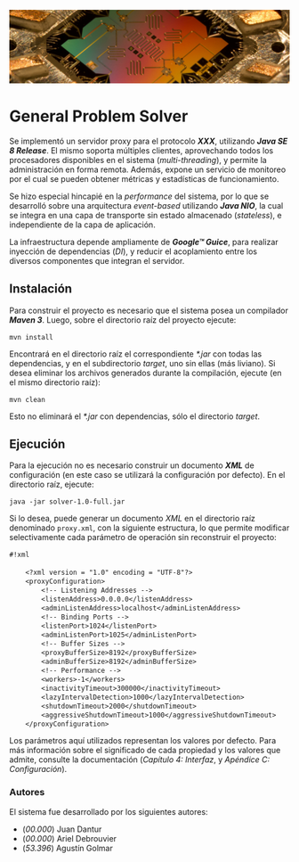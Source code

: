 ![...](res/images/header.jpg)

# General Problem Solver

Se implementó un servidor proxy para el protocolo **_XXX_**, utilizando
**_Java SE 8 Release_**. El mismo soporta múltiples clientes, aprovechando
todos los procesadores disponibles en el sistema (*multi-threading*), y
permite la administración en forma remota. Además, expone un servicio de
monitoreo por el cual se pueden obtener métricas y estadísticas de
funcionamiento.

Se hizo especial hincapié en la *performance* del sistema, por lo que se
desarrolló sobre una arquitectura *event-based* utilizando **_Java NIO_**, la
cual se integra en una capa de transporte sin estado almacenado
(*stateless*), e independiente de la capa de aplicación.

La infraestructura depende ampliamente de **_Google™ Guice_**, para realizar
inyección de dependencias (*DI*), y reducir el acoplamiento entre los diversos
componentes que integran el servidor.

## Instalación

Para construir el proyecto es necesario que el sistema posea un compilador
**_Maven 3_**. Luego, sobre el directorio raíz del proyecto ejecute:

	mvn install

Encontrará en el directorio raíz el correspondiente *\*.jar* con todas las
dependencias, y en el subdirectorio *target*, uno sin ellas (más liviano). Si
desea eliminar los archivos generados durante la compilación, ejecute (en el
mismo directorio raíz):

	mvn clean

Esto no eliminará el *\*.jar* con dependencias, sólo el directorio *target*.

## Ejecución

Para la ejecución no es necesario construir un documento **_XML_** de
configuración (en este caso se utilizará la configuración por defecto). En el
directorio raíz, ejecute:

	java -jar solver-1.0-full.jar

Si lo desea, puede generar un documento *XML* en el directorio raíz denominado
`proxy.xml`, con la siguiente estructura, lo que permite modificar
selectivamente cada parámetro de operación sin reconstruir el proyecto:

```
#!xml

	<?xml version = "1.0" encoding = "UTF-8"?>
	<proxyConfiguration>
		<!-- Listening Addresses -->
		<listenAddress>0.0.0.0</listenAddress>
		<adminListenAddress>localhost</adminListenAddress>
		<!-- Binding Ports -->
		<listenPort>1024</listenPort>
		<adminListenPort>1025</adminListenPort>
		<!-- Buffer Sizes -->
		<proxyBufferSize>8192</proxyBufferSize>
		<adminBufferSize>8192</adminBufferSize>
		<!-- Performance -->
		<workers>-1</workers>
		<inactivityTimeout>300000</inactivityTimeout>
		<lazyIntervalDetection>1000</lazyIntervalDetection>
		<shutdownTimeout>2000</shutdownTimeout>
		<aggressiveShutdownTimeout>1000</aggressiveShutdownTimeout>
	</proxyConfiguration>

```

Los parámetros aquí utilizados representan los valores por defecto. Para más
información sobre el significado de cada propiedad y los valores que admite,
consulte la documentación (*Capítulo 4: Interfaz*, y
*Apéndice C: Configuración*).

### Autores

El sistema fue desarrollado por los siguientes autores:

* (*00.000*) Juan Dantur
* (*00.000*) Ariel Debrouvier
* (*53.396*) Agustín Golmar
